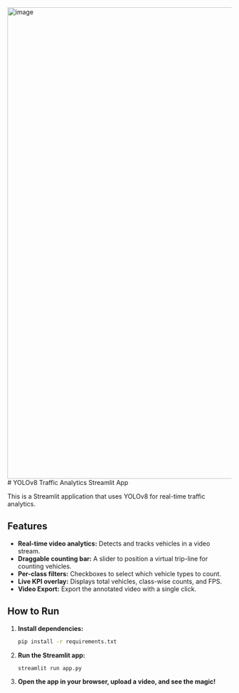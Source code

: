 <img width="1906" height="1059" alt="image" src="https://github.com/user-attachments/assets/6ed239e2-705b-4ad8-a925-d52d1fe3e8b9" />
# YOLOv8 Traffic Analytics Streamlit App

This is a Streamlit application that uses YOLOv8 for real-time traffic analytics.

## Features

- **Real-time video analytics:** Detects and tracks vehicles in a video stream.
- **Draggable counting bar:** A slider to position a virtual trip-line for counting vehicles.
- **Per-class filters:** Checkboxes to select which vehicle types to count.
- **Live KPI overlay:** Displays total vehicles, class-wise counts, and FPS.
- **Video Export:** Export the annotated video with a single click.

## How to Run

1.  **Install dependencies:**
    ```bash
    pip install -r requirements.txt
    ```

2.  **Run the Streamlit app:**
    ```bash
    streamlit run app.py
    ```

3.  **Open the app in your browser, upload a video, and see the magic!**
